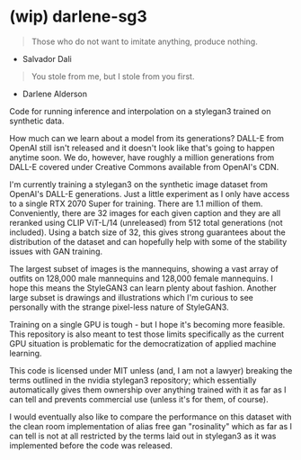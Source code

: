 # (wip) darlene-sg3

> Those who do not want to imitate anything, produce nothing.
- Salvador Dali

> You stole from me, but I stole from you first.
- Darlene Alderson

Code for running inference and interpolation on a stylegan3 trained on synthetic data.

How much can we learn about a model from its generations? DALL-E from OpenAI still isn't released and it doesn't look like that's going to happen anytime soon. We do, however, have roughly a million generations from DALL-E covered under Creative Commons available from OpenAI's CDN. 

I'm currently training a stylegan3 on the synthetic image dataset from OpenAI's DALL-E generations. Just a little experiment as I only have access to a single RTX 2070 Super for training. There are 1.1 million of them. Conveniently, there are 32 images for each given caption and they are all reranked using CLIP ViT-L/14 (unreleased) from 512 total generations (not included). Using a batch size of 32, this gives strong guarantees about the distribution of the dataset and can hopefully help with some of the stability issues with GAN training. 

The largest subset of images is the mannequins, showing a vast array of outfits on 128,000 male mannequins and 128,000 female mannequins. I hope this means the StyleGAN3 can learn plenty about fashion. Another large subset is drawings and illustrations which I'm curious to see personally with the strange pixel-less nature of StyleGAN3. 

Training on a single GPU is tough - but I hope it's becoming more feasible. This repository is also meant to test those limits specifically as the current GPU situation is problematic for the democratization of applied machine learning. 


This code is licensed under MIT unless (and, I am not a lawyer) breaking the terms outlined in the nvidia stylegan3 repository; which essentially automatically gives them ownership over anything trained with it as far as I can tell and prevents commercial use (unless it's for them, of course).

I would eventually also like to compare the performance on this dataset with the clean room implementation of alias free gan "rosinality" which as far as I can tell is not at all restricted by the terms laid out in stylegan3 as it was implemented before the code was released.
